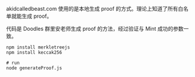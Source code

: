 akidcalledbeast.com 使用的是本地生成 proof 的方式。理论上知道了所有白名单就能生成 proof。

代码是 Doodles 群里安老师生成 proof 的方法，经过验证与 Mint 成功的参数一致。


```
npm install merkletreejs
npm install keccak256

# run 
node generateProof.js
```
